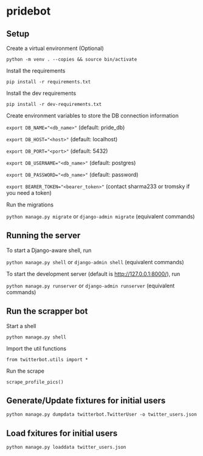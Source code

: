 # pridebot

## Setup

Create a virtual environment (Optional)

`python -m venv . --copies && source bin/activate`

Install the requirements

`pip install -r requirements.txt`

Install the dev requirements

`pip install -r dev-requirements.txt`

Create environment variables to store the DB connection information

`export DB_NAME="<db_name>"` (default: pride_db)

`export DB_HOST="<host>"` (default: localhost)

`export DB_PORT="<port>"` (default: 5432)

`export DB_USERNAME="<db_name>"` (default: postgres)

`export DB_PASSWORD="<db_name>"` (default: password)

`export BEARER_TOKEN="<bearer_token>"` (contact sharma233 or tromsky if you need a token)

Run the migrations

`python manage.py migrate` or `django-admin migrate` (equivalent commands)

## Running the server

To start a Django-aware shell, run

`python manage.py shell` or `django-admin shell` (equivalent commands)

To start the development server (default is http://127.0.0.1:8000/), run

`python manage.py runserver` or `django-admin runserver` (equivalent commands)

## Run the scrapper bot

Start a shell

`python manage.py shell`

Import the util functions

`from twitterbot.utils import *`

Run the scrape

`scrape_profile_pics()`

## Generate/Update fixtures for initial users

`python manage.py dumpdata twitterbot.TwitterUser -o twitter_users.json`

## Load fxitures for initial users

`python manage.py loaddata twitter_users.json`
